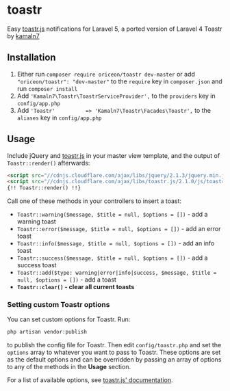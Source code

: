 toastr
======

Easy [toastr.js](https://github.com/CodeSeven/toastr) notifications for Laravel 5, a ported version of Laravel 4 Toastr by [kamaln7](https://github.com/kamaln7/toastr)

Installation
------------

1. Either run `composer require oriceon/toastr dev-master` or add `"oriceon/toastr": "dev-master"` to the `require` key in `composer.json` and run `composer install`
2. Add `'Kamaln7\Toastr\ToastrServiceProvider',` to the `providers` key in `config/app.php`
3. Add `'Toastr'          => 'Kamaln7\Toastr\Facades\Toastr',` to the `aliases` key in `config/app.php`

Usage
-----

Include jQuery and [toastr.js](https://github.com/CodeSeven/toastr) in your master view template, and the output of    `Toastr::render()` afterwards:

``` html
<script src="//cdnjs.cloudflare.com/ajax/libs/jquery/2.1.3/jquery.min.js"></script>
<script src="//cdnjs.cloudflare.com/ajax/libs/toastr.js/2.1.0/js/toastr.min.js"></script>
{!! Toastr::render() !!}
```

Call one of these methods in your controllers to insert a toast:
  - `Toastr::warning($message, $title = null, $options = [])` - add a warning toast
  - `Toastr::error($message, $title = null, $options = [])` - add an error toast
  - `Toastr::info($message, $title = null, $options = [])` - add an info toast
  - `Toastr::success($message, $title = null, $options = [])` - add a success toast
  - `Toastr::add($type: warning|error|info|success, $message, $title = null, $options = [])` - add a toast
  - **`Toastr::clear()` - clear all current toasts**

### Setting custom Toastr options

You can set custom options for Toastr. Run:

``` php
php artisan vendor:publish
```

to publish the config file for Toastr. Then edit `config/toastr.php` and set the `options` array to whatever you want to pass to Toastr. These options are set as the default options and can be overridden by passing an array of options to any of the methods in the **Usage** section.

For a list of available options, see [toastr.js' documentation](https://github.com/CodeSeven/toastr).

